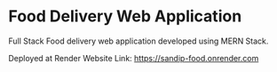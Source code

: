 # Food Delivery Web Application
 Full Stack Food delivery web application developed using MERN Stack.

 Deployed at Render
 Website Link: https://sandip-food.onrender.com
